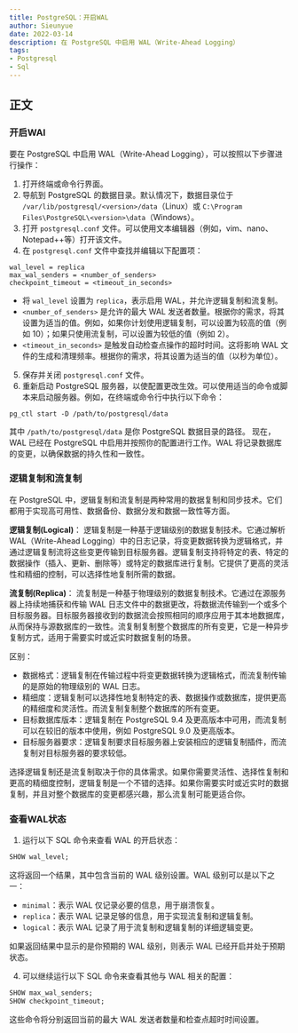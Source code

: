 ```yaml
--- 
title: PostgreSQL：开启WAL
author: Sieunyue
date: 2022-03-14
description: 在 PostgreSQL 中启用 WAL（Write-Ahead Logging）
tags: 
- Postgresql
- Sql
--- 
```


## 正文
### 开启WAl
要在 PostgreSQL 中启用 WAL（Write-Ahead Logging），可以按照以下步骤进行操作：

1.  打开终端或命令行界面。 
2.  导航到 PostgreSQL 的数据目录。默认情况下，数据目录位于 `/var/lib/postgresql/<version>/data`（Linux）或 `C:\Program Files\PostgreSQL\<version>\data`（Windows）。 
3.  打开 `postgresql.conf` 文件。可以使用文本编辑器（例如，vim、nano、Notepad++等）打开该文件。 
4.  在 `postgresql.conf` 文件中查找并编辑以下配置项： 
```shell
wal_level = replica
max_wal_senders = <number_of_senders>
checkpoint_timeout = <timeout_in_seconds>
```
 

   - 将 `wal_level` 设置为 `replica`，表示启用 WAL，并允许逻辑复制和流复制。
   - `<number_of_senders>` 是允许的最大 WAL 发送者数量。根据你的需求，将其设置为适当的值。例如，如果你计划使用逻辑复制，可以设置为较高的值（例如 10）；如果只使用流复制，可以设置为较低的值（例如 2）。
   - `<timeout_in_seconds>` 是触发自动检查点操作的超时时间。这将影响 WAL 文件的生成和清理频率。根据你的需求，将其设置为适当的值（以秒为单位）。
5.  保存并关闭 `postgresql.conf` 文件。 
6.  重新启动 PostgreSQL 服务器，以使配置更改生效。可以使用适当的命令或脚本来启动服务器。例如，在终端或命令行中执行以下命令： 
```shell
pg_ctl start -D /path/to/postgresql/data
```

其中 `/path/to/postgresql/data` 是你 PostgreSQL 数据目录的路径。 
现在，WAL 已经在 PostgreSQL 中启用并按照你的配置进行工作。WAL 将记录数据库的变更，以确保数据的持久性和一致性。
### 逻辑复制和流复制
在 PostgreSQL 中，逻辑复制和流复制是两种常用的数据复制和同步技术。它们都用于实现高可用性、数据备份、数据分发和数据一致性等方面。

**逻辑复制(Logical)**：
逻辑复制是一种基于逻辑级别的数据复制技术。它通过解析 WAL（Write-Ahead Logging）中的日志记录，将变更数据转换为逻辑格式，并通过逻辑复制流将这些变更传输到目标服务器。逻辑复制支持将特定的表、特定的数据操作（插入、更新、删除等）或特定的数据库进行复制。它提供了更高的灵活性和精细的控制，可以选择性地复制所需的数据。

**流复制(Replica)**：
流复制是一种基于物理级别的数据复制技术。它通过在源服务器上持续地捕获和传输 WAL 日志文件中的数据更改，将数据流传输到一个或多个目标服务器。目标服务器接收到的数据流会按照相同的顺序应用于其本地数据库，从而保持与源数据库的一致性。流复制复制整个数据库的所有变更，它是一种异步复制方式，适用于需要实时或近实时数据复制的场景。

区别：

- 数据格式：逻辑复制在传输过程中将变更数据转换为逻辑格式，而流复制传输的是原始的物理级别的 WAL 日志。
- 精细度：逻辑复制可以选择性地复制特定的表、数据操作或数据库，提供更高的精细度和灵活性。而流复制复制整个数据库的所有变更。
- 目标数据库版本：逻辑复制在 PostgreSQL 9.4 及更高版本中可用，而流复制可以在较旧的版本中使用，例如 PostgreSQL 9.0 及更高版本。
- 目标服务器要求：逻辑复制要求目标服务器上安装相应的逻辑复制插件，而流复制对目标服务器的要求较低。

选择逻辑复制还是流复制取决于你的具体需求。如果你需要灵活性、选择性复制和更高的精细度控制，逻辑复制是一个不错的选择。如果你需要实时或近实时的数据复制，并且对整个数据库的变更都感兴趣，那么流复制可能更适合你。
### 查看WAL状态

1.  运行以下 SQL 命令来查看 WAL 的开启状态： 
```sql
SHOW wal_level;
```

这将返回一个结果，其中包含当前的 WAL 级别设置。WAL 级别可以是以下之一： 

   - `minimal`：表示 WAL 仅记录必要的信息，用于崩溃恢复。
   - `replica`：表示 WAL 记录足够的信息，用于实现流复制和逻辑复制。
   - `logical`：表示 WAL 记录了用于流复制和逻辑复制的详细逻辑变更。

如果返回结果中显示的是你预期的 WAL 级别，则表示 WAL 已经开启并处于预期状态。 

4.  可以继续运行以下 SQL 命令来查看其他与 WAL 相关的配置： 
```sql
SHOW max_wal_senders;
SHOW checkpoint_timeout;
```

这些命令将分别返回当前的最大 WAL 发送者数量和检查点超时时间设置。 


